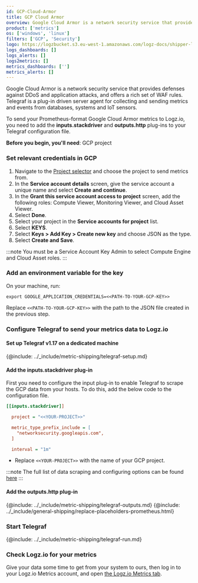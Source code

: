 ```yaml
---
id: GCP-Cloud-Armor
title: GCP Cloud Armor
overview: Google Cloud Armor is a network security service that provides defenses against DDoS and application attacks, and offers a rich set of WAF rules.  Telegraf is a plug-in driven server agent for collecting and sending metrics and events from databases, systems and IoT sensors.
product: ['metrics']
os: ['windows', 'linux']
filters: ['GCP', 'Security']
logo: https://logzbucket.s3.eu-west-1.amazonaws.com/logz-docs/shipper-logos/cloudarmor.png
logs_dashboards: []
logs_alerts: []
logs2metrics: []
metrics_dashboards: ['']
metrics_alerts: []
---
```




Google Cloud Armor is a network security service that provides defenses against DDoS and application attacks, and offers a rich set of WAF rules.  Telegraf is a plug-in driven server agent for collecting and sending metrics and events from databases, systems and IoT sensors.

To send your Prometheus-format Google Cloud Armor metrics to Logz.io, you need to add the **inputs.stackdriver** and **outputs.http** plug-ins to your Telegraf configuration file.


**Before you begin, you'll need**:
 GCP project

 

### Set relevant credentials in GCP

1. Navigate to the [Project selector](https://console.cloud.google.com/projectselector/iam-admin/serviceaccounts/create) and choose the project to send metrics from.
2. In the **Service account details** screen, give the service account a unique name and select **Create and continue**.
3. In the **Grant this service account access to project** screen, add the following roles: Compute Viewer, Monitoring Viewer, and Cloud Asset Viewer.
4. Select **Done**.
5. Select your project in the **Service accounts for project** list.
6. Select **KEYS**.
7. Select **Keys > Add Key > Create new key** and choose JSON as the type.
8. Select **Create and Save**.

:::note
You must be a Service Account Key Admin to select Compute Engine and Cloud Asset roles.
:::
 

### Add an environment variable for the key

On your machine, run:

```shell
export GOOGLE_APPLICATION_CREDENTIALS=<<PATH-TO-YOUR-GCP-KEY>>
```

Replace `<<PATH-TO-YOUR-GCP-KEY>>` with the path to the JSON file created in the previous step.

### Configure Telegraf to send your metrics data to Logz.io

#### Set up Telegraf v1.17 on a dedicated machine

{@include: ../_include/metric-shipping/telegraf-setup.md}

#### Add the inputs.stackdriver plug-in

First you need to configure the input plug-in to enable Telegraf to scrape the GCP data from your hosts. To do this, add the below code to the configuration file. 

``` ini
[[inputs.stackdriver]]

  project = "<<YOUR-PROJECT>>"

  metric_type_prefix_include = [
    "networksecurity.googleapis.com",
  ]

  interval = "1m"
```

* Replace `<<YOUR-PROJECT>>` with the name of your GCP project.

:::note
The full list of data scraping and configuring options can be found [here](https://github.com/influxdata/telegraf/blob/release-1.18/plugins/inputs/stackdriver/README.md)
:::
 

#### Add the outputs.http plug-in
  
{@include: ../_include/metric-shipping/telegraf-outputs.md}
{@include: ../_include/general-shipping/replace-placeholders-prometheus.html}

### Start Telegraf

{@include: ../_include/metric-shipping/telegraf-run.md}  
  
### Check Logz.io for your metrics

Give your data some time to get from your system to ours, then log in to your Logz.io Metrics account, and open [the Logz.io Metrics tab](https://app.logz.io/#/dashboard/metrics/).


 
